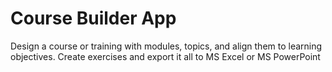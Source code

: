 # Course Builder App

Design a course or training with modules, topics, and align them to learning objectives. 
Create exercises and export it all to MS Excel or MS PowerPoint
